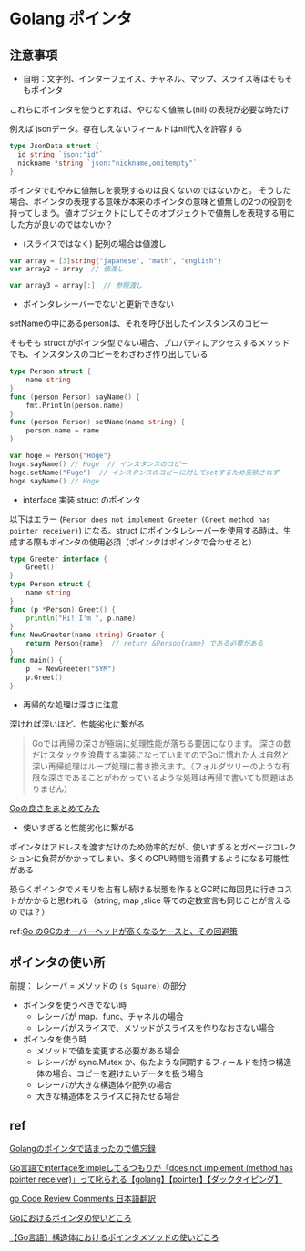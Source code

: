 # Golang ポインタ

## 注意事項

- 自明：文字列、インターフェイス、チャネル、マップ、スライス等はそもそもポインタ

これらにポインタを使うとすれば、やむなく値無し(nil) の表現が必要な時だけ

例えば jsonデータ。存在しえないフィールドはnil代入を許容する

```go
type JsonData struct {
  id string `json:"id"`
  nickname *string `json:"nickname,omitempty"`
}
```

ポインタでむやみに値無しを表現するのは良くないのではないかと。
そうした場合、ポインタの表現する意味が本来のポインタの意味と値無しの2つの役割を持ってしまう。値オブジェクトにしてそのオブジェクトで値無しを表現する用にした方が良いのではないか？

- (スライスではなく) 配列の場合は値渡し

```go
var array = [3]string{"japanese", "math", "english"}
var array2 = array  // 値渡し

var array3 = array[:]  // 参照渡し
```

- ポインタレシーバーでないと更新できない

setNameの中にあるpersonは、それを呼び出したインスタンスのコピー

そもそも struct がポインタ型でない場合、プロパティにアクセスするメソッドでも、インスタンスのコピーをわざわざ作り出している

```go
type Person struct {
    name string
}
func (person Person) sayName() {
    fmt.Println(person.name)
}
func (person Person) setName(name string) {
    person.name = name
}

var hoge = Person{"Hoge"}
hoge.sayName() // Hoge  // インスタンスのコピー
hoge.setName("Fuge")  // インスタンスのコピーに対してsetするため反映されず
hoge.sayName() // Hoge
```

- interface 実装 struct のポインタ

以下はエラー (`Person does not implement Greeter (Greet method has pointer receiver)`) になる。struct
にポインタレシーバーを使用する時は、生成する際もポインタの使用必須（ポインタはポインタで合わせろと）

```go
type Greeter interface {
    Greet()
}
type Person struct {
    name string
}
func (p *Person) Greet() {
    println("Hi! I'm ", p.name)
}
func NewGreeter(name string) Greeter {
    return Person{name}  // return &Person{name} である必要がある
}
func main() {
    p := NewGreeter("SYM")
    p.Greet() 
}
```

- 再帰的な処理は深さに注意

深ければ深いほど、性能劣化に繋がる

> Goでは再帰の深さが極端に処理性能が落ちる要因になります。 深さの数だけスタックを浪費する実装になっていますのでGoに慣れた人は自然と深い再帰処理はループ処理に書き換えます。（フォルダツリーのような有限な深さであることがわかっているような処理は再帰で書いても問題はありません）

[Goの良さをまとめてみた](https://zenn.dev/nobonobo/articles/e651c66a15aaed657d6e)

- 使いすぎると性能劣化に繋がる

ポインタはアドレスを渡すだけのため効率的だが、使いすぎるとガベージコレクションに負荷がかかってしまい、多くのCPU時間を消費するようになる可能性がある

恐らくポインタでメモリを占有し続ける状態を作るとGC時に毎回見に行きコストがかかると思われる（string, map ,slice 等での定数宣言も同じことが言えるのでは？）

ref:[Go のGCのオーバーヘッドが高くなるケースと、その回避策](https://qiita.com/imoty/items/c1017099e63cd4630946)

## ポインタの使い所

前提： レシーバ = メソッドの `(s Square)` の部分

- ポインタを使うべきでない時
    - レシーバが map、func、チャネルの場合
    - レシーバがスライスで、メソッドがスライスを作りなおさない場合
- ポインタを使う時
    - メソッドで値を変更する必要がある場合
    - レシーバが sync.Mutex か、似たような同期するフィールドを持つ構造体の場合、コピーを避けたいデータを扱う場合
    - レシーバが大きな構造体や配列の場合
    - 大きな構造体をスライスに持たせる場合

## ref

[Golangのポインタで詰まったので備忘録](https://qiita.com/2san/items/0faa3939d55f8594393a)

[Go言語でinterfaceをimpleしてるつもりが「does not implement (method has pointer receiver)」って叱られる【golang】【pointer】【ダックタイピング】](https://otiai10.hatenablog.com/entry/2014/05/27/223556)

[go Code Review Comments 日本語翻訳](https://gist.github.com/knsh14/0507b98c6b62959011ba9e4c310cd15d#receiver-type)

[Goにおけるポインタの使いどころ](https://zenn.dev/uji/articles/f6ab9a06320294146733)

[【Go言語】構造体におけるポインタメソッドの使いどころ](https://nishinatoshiharu.com/go-structure-pointermethod)
